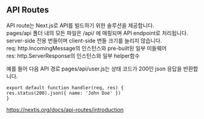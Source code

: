 ## API Routes

API route는 Next.js로 API를 빌드하기 위한 솔루션을 제공합니다.    
pages/api 폴더 내의 모든 파일은 /api/ 에 매핑되며 API endpoint로 처리됩니다.    
server-side 전용 번들이며 client-side 번들 크기를 늘리지 않습니다.   
req: http.IncomingMessage의 인스턴스와 pre-built된 일부 미들웨어   
res: http.ServerResponse의 인스턴스와 일부 helper함수   

예를 들어 다음 API 경로 pages/api/user.js는 상태 코드가 200인 json 응답을 반환합니다.   
```
export default function handler(req, res) {
res.status(200).json({ name: 'John Doe' })
}
```
https://nextjs.org/docs/api-routes/introduction
